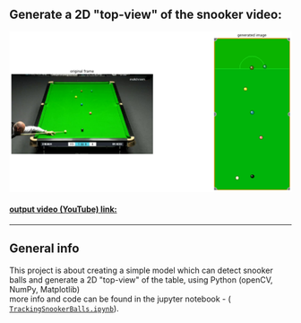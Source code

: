 ## Generate a 2D "top-view" of the snooker video:

![input_output](/images/input_output_img.png)

#### [output video (YouTube) link:](https://www.youtube.com/watch?v=RLief79B7YQ)
---

## General info
This project is about creating a simple model which can detect snooker balls and generate a 2D "top-view" of the table, using Python (openCV, NumPy, Matplotlib)
 <br />
more info and code can be found in the jupyter notebook - ( [`TrackingSnookerBalls.ipynb`](testfolder/testfile.txt)).
